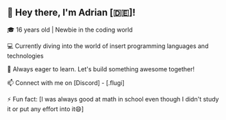 ## 👋 Hey there, I'm Adrian [🇩🇪]!

🎓 16 years old | Newbie in the coding world



💻 Currently diving into the world of insert programming languages and technologies

🌱 Always eager to learn. Let's build something awesome together!

📫 Connect with me on [Discord] - [.flugi]

⚡ Fun fact: [I was always good at math in school even though I didn't study it or put any effort into it😄]


